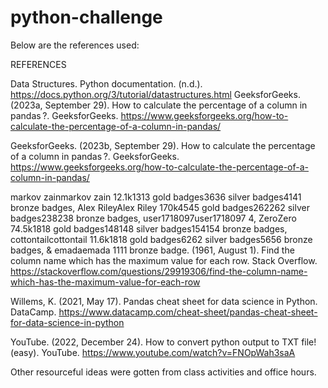 # python-challenge
Below are the references used:

REFERENCES

Data Structures. Python documentation. (n.d.). https://docs.python.org/3/tutorial/datastructures.html GeeksforGeeks. (2023a, September 29). How to calculate the percentage of a column in pandas ?. GeeksforGeeks. https://www.geeksforgeeks.org/how-to-calculate-the-percentage-of-a-column-in-pandas/

GeeksforGeeks. (2023b, September 29). How to calculate the percentage of a column in pandas ?. GeeksforGeeks. https://www.geeksforgeeks.org/how-to-calculate-the-percentage-of-a-column-in-pandas/

markov zainmarkov zain                    12.1k1313 gold badges3636 silver badges4141 bronze badges, Alex RileyAlex Riley                    170k4545 gold badges262262 silver badges238238 bronze badges, user1718097user1718097                    4, ZeroZero                    74.5k1818 gold badges148148 silver badges154154 bronze badges, cottontailcottontail                    11.6k1818 gold badges6262 silver badges5656 bronze badges, & emadaemada                    1111 bronze badge. (1961, August 1). Find the column name which has the maximum value for each row. Stack Overflow. https://stackoverflow.com/questions/29919306/find-the-column-name-which-has-the-maximum-value-for-each-row

Willems, K. (2021, May 17). Pandas cheat sheet for data science in Python. DataCamp. https://www.datacamp.com/cheat-sheet/pandas-cheat-sheet-for-data-science-in-python

YouTube. (2022, December 24). How to convert python output to TXT file! (easy). YouTube. https://www.youtube.com/watch?v=FNOpWah3saA

Other resourceful ideas were gotten from class activities and office hours.